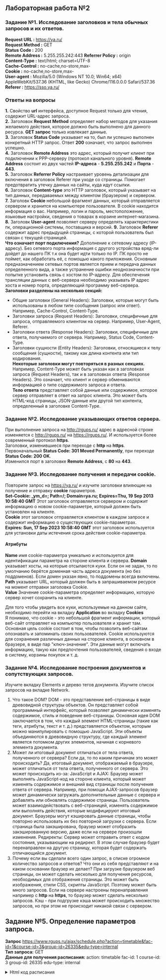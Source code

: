 ## Лабораторная работа №2

### Задание №1. Исследование заголовков и тела обычных запросов и их ответов.

**Request URL :** https://ya.ru/  
**Request Method :** GET  
**Status Code :** 200  
**Remote Address :** 5.255.255.242:443
**Referrer Policy :** origin  
**Content-Type :** text/html; charset=UTF-8  
**Cache-Control :** no-cache,no-store,max-  
**Cookie :** no-cache,no-store,max-  
**User-agent :** Mozilla/5.0 (Windows NT 10.0; Win64; x64) AppleWebKit/537.36 (KHTML, like Gecko) Chrome/116.0.0.0 Safari/537.36  
**Referer :** https://sso.ya.ru/

### Ответы на вопросы

**1.** Свойство **url** интерфейса, доступное Request только для чтения, содержит URL-адрес запроса.  
**2.** Заголовок **Request Method** определяет набор методов для указания желаемого действия, которое должно быть выполнено для данного ресурса. **GET запрос** только извлекает данные.  
**3.** Заголовок **Status Code** указывает на то, был ли успешно выполнен конкретный HTTP запрос. Ответ **200** означает, что запрос выполнен успешно.  
**4.** Заголовок **Remote Address** это адрес, который получит клиент при подключении к PPP-серверу (протокол канального уровня). **Remote Address** состоит из двух частей **IP-адреса** - **5.255.255.242** и **Порта** - **443**.  
**5.** Заголовок **Referrer Policy** настраивает уровень детализации для включения в заголовок Referer при уходе со страницы. Помогает предотвратить утечку данных на сайты, куда идут ссылки.  
**6.** Заголовок **Сontent-type** это HTTP заголовок, который указывает на тип данных, передаваемых между клиентом (браузером) и сервером.  
**7.** Заголовк **Cookie** небольшой фрагмент данных, который отправляется сервером и хранится на компьютере пользователя. В cookie находится информация о вас. Например, логин и пароль, местоположение, языковые настройки, сведения о товарах в корзине интернет-магазина.  
**8.** Заголовк **User-agent** позволяет серверу определять характеристики пк, операционной системы, поставщика и версий.
**9.** Заголовок **Referer** содержит адрес предыдущей страницы, с которой пользователь был связан с текущей страницей.  
**Что означает порт подключения?** Дополнение к сетевому адресу (IP-адресу). Без сетевого порта информация с другого устройства вряд-ли дойдет до нашего ПК т.к она будет идти только по IP. ПК просто не поймет, как обработать её, с помощью какого приложения. Основным предназначением сетевых портов является прием и передача данных определенного вида, а также устранение ошибки неоднозначности при попытке установить связь с хостом по IP-адресу. Для обеспечения трансляции данных с веб-сервера необходимо указывать IP адрес хоста и номер порта, определяющий программу веб-сервера.  
**Заголовки разделены на несколько секций:**

- Общие заголовки (General Headers): Заголовки, которые могут быть использованы в любом типе сообщения (запрос или ответ). Например, Cache-Control, Content-Type.
- Заголовки запроса (Request Headers): Заголовки, специфичные для запроса, отправляемого клиентом на сервер. Например, User-Agent, Referer.
- Заголовки ответа (Response Headers): Заголовки, специфичные для ответа, получаемого от сервера. Например, Status Code, Content-Type.
- Заголовки сущности (Entity Headers): Заголовки, относящиеся к телу сообщения (сущности), такому как длина контента или тип кодирования.  
  **Некоторые заголовки могут повторяться в разных секциях.** Например, Content-Type может быть указан как в заголовках запроса (Request Headers), так и в заголовках ответа (Response Headers). Это означает, что клиент и сервер обмениваются информацией о типе содержимого запроса и ответа.  
  **Тело ответа** представляет собой данные или содержимое, которое сервер отправляет в ответ на запрос клиента. Это может быть HTML-код страницы, JSON-данные или другой тип контента, определенный в заголовке Content-Type.

### Задание №2. Исследование указывающих ответов сервера.

При выполнение запроса на http://rgups.ru/ адрес в адресной строке изменяется с http://rgups.ru/ на https://rgups.ru/. И используется более современный протокол **https**.  
Заголовки, изменившиеся при переходе с **http** на **https**.
Первоначальный **Status Code: 301 Moved Permanently**, при переходе **Status Code: 200 OK**.  
Изменился порт в заголовке **Remote Address**, c **80** на **443**.

### Задание №3. Исследование получения и передачи cookie.

Повторите запрос на https://ya.ru/ и изучите заголовки влияющие на получение и отправку **cookie** параметров.  
**Set-Cookie: \_ym_d=; Path=/; Domain=ya.ru; Expires=Thu, 19 Sep 2013 10:58:40 GMT** Этот заголовок отправляется сервером и содержит информацию о новом cookie-параметре, который должен быть установлен на клиенте.  
**Cookie** этот заголовок отправляется клиентом в каждом запросе и содержит информацию о существующих cookie-параметрах.  
**Expires: Sun, 17 Sep 2023 10:58:40 GMT** этот заголовок используется для установки даты истечения срока действия cookie-параметра.

#### Атрибуты

**Name** имя cookie-параметра уникально и используется для идентификации параметра на стороне клиента и сервера.
**Domain** указывает хосты, на которые отсылаются куки. Если он не задан, то по умолчанию берётся доменная часть адреса документа (но без поддоменов). Если домен указан явно, то поддомены всегда включены.  
**Path** указывает URL, который должен быть в запрашиваемом ресурсе на момент отправки заголовка Cookie.  
**Value** Значение cookie-параметра определяет информацию, которую сервер хочет сохранить на клиенте.

Для того чтобы увидеть все куки, используемые на данном сайте, необходимо перейти на вкладку **Application** во вкладку **Cookies**  
Я понимаю, что cookie - это небольшой фрагмент информации, который веб-сайт отправляет на компьютер пользователя и хранит там. Основная цель cookie состоит в том, чтобы позволить веб-сайтам опознавать и запоминать своих пользователей. Cookie используются для сохранения различных данных на стороне клиента, в основном в браузере, в виде пар "ключ-значение". Эти данные могут включать информацию, такую как предпочтения пользователей, сведения о входе в систему, корзины покупок и т. д.

### Задание №4. Исследование построения документов и сопутствующих запросов.

Изучите вкладку Elements и дерево тегов документа. Изучите список запросов на вкладке Network.

1. Что такое DOM?
   DOM - это представление веб-страницы в виде древовидной структуры объектов. Он представляет собой программный интерфейс, который позволяет динамически изменять содержимое, стиль и поведение веб-страницы. Основная идея DOM заключается в том, что каждый элемент HTML-страницы (такие как теги, атрибуты, текст и т. д.) представляется объектом, которым можно манипулировать с помощью JavaScript. Эти объекты объединяются в древовидную структуру, где каждый элемент является потомком других элементов, начиная с корневого элемента документа.
2. Может ли итоговый документ отличаться от тела ответа, полученного от сервера? Если да, то по каким причинам это может происходить?
   Да, итоговый документ, отображаемый в браузере, может отличаться от тела ответа, полученного от сервера. Это может происходить из-за: JavaScript и AJAX: Браузер может выполнять JavaScript-код на стороне клиента, который может изменять содержимое и внешний вид страницы после получения ответа от сервера. Например, при помощи AJAX-запросов браузер может динамически загружать дополнительные данные с сервера и добавлять или обновлять содержимое страницы. Пользователь может взаимодействовать с веб-страницей, изменять содержимое или выполнять действия, которые модифицируют итоговый документ. Браузеры могут кэшировать данные страницы, чтобы повторно использовать их без повторной загрузки с сервера. Если страница была закэширована, браузер может отобразить закэшированную версию, даже если на сервере произошли изменения. Редиректы: Сервер может отправить ответ с кодом состояния, указывающим на редирект. В этом случае браузер будет перенаправлен на другую страницу, которая будет содержать отличающийся документ.
3. Почему если вы сделали всего один запрос, в списке огромное количество запросов и ответов? Что они из себя представляют и на каком основании браузер их делает?
   При загрузке браузером веб страницы, он может сделать несколько для получения ресурсов, необходимых для отображения страницы. Это может быть изображения, стили CSS, скрипты JavaScript. Поэтому может быть много запросов. Если на сервере настроены перенаправления например с **http** на **https**, то браузер может сделать несколько запросов. Кэш - при подгрузке кэша может происходить множество запросов, но при этом не происходит никакой связи с сервером.

## Задание №5. Определение параметров запроса.

**Запрос** https://www.rgups.ru/ajax/schedule.php?action=timetable&fac-id=1&course-id=3&group-id=26335&edu-type=internal  
**Тип запроса:** GET  
**Данные для получения расписания:** action: timetable fac-id: 1 course-id: 3 group-id: 26335
edu-type: internal

<details>
  <summary>Html код расписания</summary>

```
data-course-id="3" - курс
data-group-id="26335" - ид группы


<div class="schedule-section">
					<div class="schedule-section-legend"><i></i> – в режиме видеоконференцсвязи</div>

    <table class="table">             <tr>
                <th class="" colspan="6">
                    Понедельник                </th>
            </tr>
                      <tr>
                        <td class="" >1</td>
                        <td class="" >8.20-9.50</td>
                        <td class="" >обе недели</td>
                            <td class="">Военная подготовка ()</td>
                            <td class=""> ..</td>
                            <td class=""></td>
                    </tr>
                      <tr>
                        <td class="" >2</td>
                        <td class="" >10.05-11.35</td>
                        <td class="" >обе недели</td>
                            <td class="">Военная подготовка ()</td>
                            <td class=""> ..</td>
                            <td class=""></td>
                    </tr>
                      <tr>
                        <td class="" >3</td>
                        <td class="" >12.05-13.35</td>
                        <td class="" >обе недели</td>
                            <td class="">Военная подготовка ()</td>
                            <td class=""> ..</td>
                            <td class=""></td>
                    </tr>
                      <tr>
                        <td class="" >4</td>
                        <td class="" >13.50-15.20</td>
                        <td class="" >обе недели</td>
                            <td class="">Военная подготовка ()</td>
                            <td class=""> ..</td>
                            <td class=""></td>
                    </tr>
                      <tr>
                        <td class="" >5</td>
                        <td class="" >15.30-17.00</td>
                        <td class="" >обе недели</td>
                            <td class="">Военная подготовка ()</td>
                            <td class=""> ..</td>
                            <td class=""></td>
                    </tr>

            <tr>
                <th class=" info" colspan="6">
                    Вторник (сегодня)                </th>
            </tr>
                      <tr>
                        <td class="" >2</td>
                        <td class="" >10.05-11.35</td>
                        <td class="" >обе недели</td>
                            <td class="">Визуальное программирование и графические интерфейсы (ЛЕК)</td>
                            <td class="">ВЕДЕРНИКОВА О.Г.</td>
                            <td class="">Г313</td>
                    </tr>
                      <tr>
                        <td class="" rowspan="2">3</td>
                        <td class="" rowspan="2">12.05-13.35</td>
                        <td class="" rowspan="2">обе недели</td>
                            <td class="">Схемотехника информационных систем (ЛАБ)</td>
                            <td class="">КРАВЧЕНКО И.Ф. [2]</td>
                            <td class="">Г302</td>
</tr><tr>                            <td class="">Схемотехника информационных систем (ЛАБ)</td>
                            <td class="">СОКИРКА А.Д. [1]</td>
                            <td class="">Г303</td>
</tr><tr>                    </tr>
                      <tr>
                        <td class="" rowspan="2">4</td>
                        <td class="" rowspan="2">13.50-15.20</td>
                        <td class="" rowspan="2">обе недели</td>
                            <td class="">Веб-программирование (ЛАБ)</td>
                            <td class="">КАПКАЕВ А.А. [1]</td>
                            <td class="">Г315</td>
</tr><tr>                            <td class="">Веб-программирование (ЛАБ)</td>
                            <td class="">ХУСАИНОВ В.Р. [2]</td>
                            <td class="">Г315</td>
</tr><tr>                    </tr>
                      <tr>
                        <td class="" rowspan="2">5</td>
                        <td class="" rowspan="2">15.30-17.00</td>
                        <td class="" rowspan="2">обе недели</td>
                            <td class="">Базы данных и прикладное программирование (ЛАБ)</td>
                            <td class="">ГАЛЬЦЕВА А.А. [2]</td>
                            <td class="">Г315</td>
</tr><tr>                            <td class="">Базы данных и прикладное программирование (ЛАБ)</td>
                            <td class="">ЗЫРЯНКИНА К.Э. [1]</td>
                            <td class="">Г315</td>
</tr><tr>                    </tr>

            <tr>
                <th class="" colspan="6">
                    Среда (завтра)                </th>
            </tr>
                      <tr>
                        <td class="" rowspan="2">1</td>
                        <td class="" rowspan="2">8.20-9.50</td>
                        <td class="" rowspan="2">обе недели</td>
                            <td class="">Визуальное программирование и графические интерфейсы (ЛАБ)</td>
                            <td class="">ОЛЬГЕЙЗЕР И.А. [2]</td>
                            <td class="">Д410</td>
</tr><tr>                            <td class="">Визуальное программирование и графические интерфейсы (ЛАБ)</td>
                            <td class="">ВЕДЕРНИКОВА О.Г. [1]</td>
                            <td class="">Д407</td>
</tr><tr>                    </tr>
                      <tr>
                        <td class="" >2</td>
                        <td class="" >10.05-11.35</td>
                        <td class="" >обе недели</td>
                            <td class="">Экономика и менеджмент (ПРАК)</td>
                            <td class="">ТИМЧЕНКО О.В.</td>
                            <td class="">А420</td>
                    </tr>
                      <tr>
                        <td class="" >3</td>
                        <td class="" >12.05-13.35</td>
                        <td class="" >обе недели</td>
                            <td class="">Базы данных и прикладное программирование (ЛЕК)</td>
                            <td class="">ИГНАТЬЕВА О.В.</td>
                            <td class="">Г313</td>
                    </tr>
                      <tr>
                        <td class="" >4</td>
                        <td class="" >13.50-15.20</td>
                        <td class="" >обе недели</td>
                            <td class="">Схемотехника информационных систем (ЛЕК)</td>
                            <td class="">ЛЯЩЕНКО А.М.</td>
                            <td class="">Г313</td>
                    </tr>

            <tr>
                <th class="" colspan="6">
                    Четверг                </th>
            </tr>
<!--2-->                      <tr>
                        <td class="" rowspan="2">1</td>
                        <td class="" rowspan="2">8.20-9.50</td>
                        <td class="disable " >над чертой</td>

                            <td class="disable ">&#151;</td>
                            <td class=""><!--  --></td>
                            <td class=""><!--  --></td>
                        </tr>
                        <tr>
                            <td class=" " >под чертой</td>
                                <td class=" ">Системное программное обеспечение информационных систем (ЛАБ)</td>
                                <td class=" ">ДЕМИЧЕВ А.А. [1]</td>
                                <td class=" ">Д407</td>
                          </tr>
                                       </tr>
                      <tr>
                        <td class="" >2</td>
                        <td class="" >10.05-11.35</td>
                        <td class="" >обе недели</td>
                            <td class="">Экономика и менеджмент (ЛЕК)</td>
                            <td class="">КАЛАШНИКОВ И.А.</td>
                            <td class="">С204</td>
                    </tr>
<!--4-->                      <tr>
                        <td class="" rowspan="4">3</td>
                        <td class="" rowspan="4">12.05-13.35</td>
                        <td class="disable " >над чертой</td>

                                <td class="disable ">Безопасность жизнедеятельности (ЛЕК)</td>
                                <td class="disable ">ПЕРЕВЕРЗЕВ И.Г.</td>
                                <td class="disable ">М215</td>
                        </tr>
                        <tr>
                            <td class=" " rowspan="3">под чертой</td>
                                <td class=" ">Безопасность жизнедеятельности (ЛАБ)</td>
                                <td class=" ">ЯИЦКОВА Н.М. [1]</td>
                                <td class=" ">М153</td>
</tr><tr>                                <td class=" ">Безопасность жизнедеятельности (ЛАБ)</td>
                                <td class=" ">ВОРОБИНСКАЯ Л.И. [2]</td>
                                <td class=" ">М156</td>
</tr><tr>                          </tr>
                                       </tr>
<!--2-->                      <tr>
                        <td class="" rowspan="2">4</td>
                        <td class="" rowspan="2">13.50-15.20</td>
                        <td class="disable " >над чертой</td>

                                <td class="disable ">Безопасность жизнедеятельности (ПРАК)</td>
                                <td class="disable ">ПЕРЕВЕРЗЕВ И.Г.</td>
                                <td class="disable ">М231</td>
                        </tr>
                        <tr>
                            <td class=" " >под чертой</td>
                            <td class=" ">&#151;</td>
                            <td class=""><!--  --></td>
                            <td class=""><!--  --></td>
                          </tr>
                                       </tr>

            <tr>
                <th class="" colspan="6">
                    Пятница                </th>
            </tr>
                      <tr>
                        <td class="" rowspan="2">1</td>
                        <td class="" rowspan="2">8.20-9.50</td>
                        <td class="disable " >над чертой</td>

                                <td class="disable ">Системное программное обеспечение информационных систем (ПРАК)</td>
                                <td class="disable ">ЖУКОВ В.В.</td>
                                <td class="disable ">Д407</td>
                        </tr>
                        <tr>
                            <td class=" " >под чертой</td>
                                <td class=" ">Системное программное обеспечение информационных систем (ЛАБ)</td>
                                <td class=" ">НИКИТЧЕНКО С.Л. [2]</td>
                                <td class=" ">Д406</td>
                          </tr>
                                       </tr>
                      <tr>
                        <td class="" >2</td>
                        <td class="" >10.05-11.35</td>
                        <td class="" >обе недели</td>
                            <td class="">Системное программное обеспечение информационных систем (ЛЕК)</td>
                            <td class="">ЖУКОВ В.В.</td>
                            <td class="">Г313</td>
                    </tr>
                      <tr>
                        <td class="" >3</td>
                        <td class="" >12.05-13.35</td>
                        <td class="" >обе недели</td>
                            <td class="">Веб-программирование (ЛЕК)</td>
                            <td class="">КАПКАЕВ А.А.</td>
                            <td class="">Г313</td>
                    </tr>

</table></div>
```

</details>
